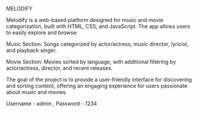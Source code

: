 MELODIFY

Melodify is a web-based platform designed for music and movie categorization, built with HTML, CSS, and JavaScript. The app allows users to easily explore and browse:

Music Section: Songs categorized by actor/actress, music director, lyricist, and playback singer.

Movie Section: Movies sorted by language, with additional filtering by actor/actress, director, and recent releases.

The goal of the project is to provide a user-friendly interface for discovering and sorting content, offering an engaging experience for users passionate about music and movies.



Username - admin ,
Password - 1234
